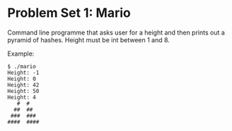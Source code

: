 # Problem Set 1: Mario
Command line programme that asks user for a height and then prints out a pyramid of hashes. Height must be int between 1 and 8.

Example:
````
$ ./mario
Height: -1
Height: 0
Height: 42
Height: 50
Height: 4
   #  #
  ##  ##
 ###  ###
####  ####
````
